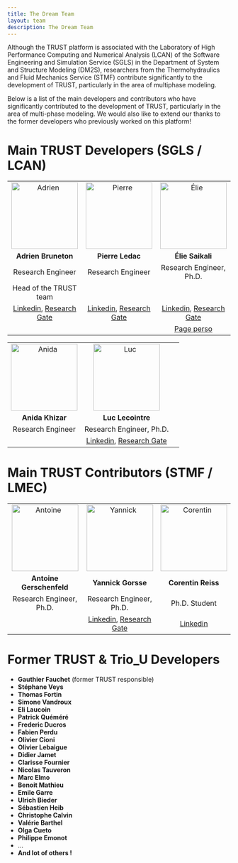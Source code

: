 ```yaml
---
title: The Dream Team
layout: team
description: The Dream Team
---
```


Although the TRUST platform is associated with the Laboratory of High Performance Computing and Numerical Analysis (LCAN) of the Software Engineering and Simulation Service (SGLS) in the Department of System and Structure Modeling (DM2S), researchers from the Thermohydraulics and Fluid Mechanics Service (STMF) contribute significantly to the development of TRUST, particularly in the area of multiphase modeling. 

Below is a list of the main developers and contributors who have significantly contributed to the development of TRUST, particularly in the area of multi-phase modeling. We would also like to extend our thanks to the former developers who previously worked on this platform!

# Main TRUST Developers (SGLS / LCAN)

<style>
td, th {
   border: none!important;
}
</style>


| | | |
| :---: | :---: | :---: |
| <img src="https://github.com/cea-trust-platform/cea-trust-platform.github.io/blob/master/images/social/adrien.jpg?raw=true" alt="Adrien" width="150"/> | <img src="https://github.com/cea-trust-platform/cea-trust-platform.github.io/blob/master/images/social/pierre.jpg?raw=true" alt="Pierre" width="150"/> | <img src="https://github.com/cea-trust-platform/cea-trust-platform.github.io/blob/master/images/social/elie.jpg?raw=true" alt="Élie" width="150"/> |
| **Adrien Bruneton** | **Pierre Ledac** | **Élie Saikali** |
| Research Engineer | Research Engineer | Research Engineer, Ph.D. |
| Head of the TRUST team | | |
| [Linkedin](https://www.linkedin.com/in/adrien-bruneton-7bb0ba94/), [Research Gate](https://www.researchgate.net/profile/Adrien-Bruneton)  | [Linkedin](https://www.linkedin.com/in/pierre-ledac-a384652/), [Research Gate](https://www.researchgate.net/profile/Pierre-Ledac) | [Linkedin](https://www.linkedin.com/in/%C3%A9lie-saikali-aa3b3826/), [Research Gate](https://www.researchgate.net/profile/Elie-Saikali) |
|  | | [Page perso](https://sites.google.com/view/eliesaikali/home) |

| | | |
| :---: | :---: | :---: |
| <img src="https://github.com/cea-trust-platform/cea-trust-platform.github.io/blob/master/images/social/anida.jpg?raw=true" alt="Anida" width="150"/> | <img src="https://github.com/cea-trust-platform/cea-trust-platform.github.io/blob/master/images/social/luc.jpg?raw=true" alt="Luc" width="150"/> | |
| **Anida Khizar** | **Luc Lecointre** | |
| Research Engineer | Research Engineer, Ph.D. | |
| | [Linkedin](https://www.linkedin.com/in/luc-lecointre-269754a4/), [Research Gate](https://www.researchgate.net/profile/Luc-Lecointre) | |


# Main TRUST Contributors (STMF / LMEC)

| | | |
| :---: | :---: | :---: |
| <img src="https://github.com/cea-trust-platform/cea-trust-platform.github.io/blob/master/images/social/antoine.jpeg?raw=true" alt="Antoine" width="150"/> | <img src="https://github.com/cea-trust-platform/cea-trust-platform.github.io/blob/master/images/social/yannick.jpg?raw=true" alt="Yannick" width="150"/> | <img src="https://github.com/cea-trust-platform/cea-trust-platform.github.io/blob/master/images/social/corentin.jpg?raw=true" alt="Corentin" width="150"/> |
| **Antoine Gerschenfeld** | **Yannick Gorsse** | **Corentin Reiss** |
| Research Engineer, Ph.D. | Research Engineer, Ph.D. | Ph.D. Student |
| | [Linkedin](https://www.linkedin.com/in/yannick-gorsse-45770786/), [Research Gate](https://www.researchgate.net/profile/Yannick-Gorsse) | [Linkedin](https://www.linkedin.com/in/corentin-reiss-903840183/)|

# Former TRUST & Trio_U Developers

- **Gauthier Fauchet** (former TRUST responsible)
- **Stéphane Veys**
- **Thomas Fortin**
- **Simone Vandroux**
- **Eli Laucoin**
- **Patrick Quéméré**
- **Frederic Ducros**
- **Fabien Perdu**
- **Olivier Cioni**
- **Olivier Lebaigue**
- **Didier Jamet**
- **Clarisse Fournier**
- **Nicolas Tauveron**
- **Marc Elmo**
- **Benoit Mathieu**
- **Emile Garre**
- **Ulrich Bieder**
- **Sébastien Heib**
- **Christophe Calvin**
- **Valérie Barthel**
- **Olga Cueto**
- **Philippe Emonot**
- ...
- **And lot of others !**

